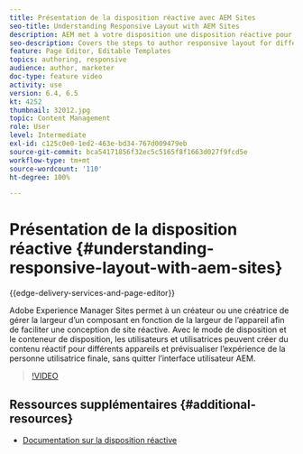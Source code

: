 ```yaml
---
title: Présentation de la disposition réactive avec AEM Sites
seo-title: Understanding Responsive Layout with AEM Sites
description: AEM met à votre disposition une disposition réactive pour vos pages à l’aide du composant conteneur de disposition. Avec la disposition réactive, les créateurs et créatrices de contenu peuvent créer du contenu réactif pour différents appareils et prévisualiser l’expérience de la personne utilisatrice finale dans AEM.
seo-description: Covers the steps to author responsive layout for different devices
feature: Page Editor, Editable Templates
topics: authoring, responsive
audience: author, marketer
doc-type: feature video
activity: use
version: 6.4, 6.5
kt: 4252
thumbnail: 32012.jpg
topic: Content Management
role: User
level: Intermediate
exl-id: c125c0e0-1ed2-463e-bd34-767d009479eb
source-git-commit: bca54171856f32ec5c5165f8f1663d027f9fcd5e
workflow-type: tm+mt
source-wordcount: '110'
ht-degree: 100%

---
```


# Présentation de la disposition réactive {#understanding-responsive-layout-with-aem-sites}

{{edge-delivery-services-and-page-editor}}

Adobe Experience Manager Sites permet à un créateur ou une créatrice de gérer la largeur d’un composant en fonction de la largeur de l’appareil afin de faciliter une conception de site réactive. Avec le mode de disposition et le conteneur de disposition, les utilisateurs et utilisatrices peuvent créer du contenu réactif pour différents appareils et prévisualiser l’expérience de la personne utilisatrice finale, sans quitter l’interface utilisateur AEM.

>[!VIDEO](https://video.tv.adobe.com/v/32012?quality=12&learn=on)

## Ressources supplémentaires {#additional-resources}

* [Documentation sur la disposition réactive](https://experienceleague.adobe.com/docs/experience-manager-65/authoring/siteandpage/responsive-layout.html?lang=fr)
